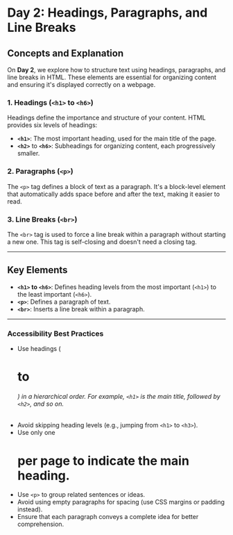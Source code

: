 # Day 2: Headings, Paragraphs, and Line Breaks

## Concepts and Explanation
On **Day 2**, we explore how to structure text using headings, paragraphs, and line breaks in HTML. These elements are essential for organizing content and ensuring it's displayed correctly on a webpage.

### 1. Headings (`<h1>` to `<h6>`)
Headings define the importance and structure of your content. HTML provides six levels of headings:
- **`<h1>`**: The most important heading, used for the main title of the page.
- **`<h2>`** to **`<h6>`**: Subheadings for organizing content, each progressively smaller.

### 2. Paragraphs (`<p>`)
The `<p>` tag defines a block of text as a paragraph. It's a block-level element that automatically adds space before and after the text, making it easier to read.

### 3. Line Breaks (`<br>`)
The `<br>` tag is used to force a line break within a paragraph without starting a new one. This tag is self-closing and doesn't need a closing tag.

---

## Key Elements
- **`<h1>` to `<h6>`**: Defines heading levels from the most important (`<h1>`) to the least important (`<h6>`).
- **`<p>`**: Defines a paragraph of text.
- **`<br>`**: Inserts a line break within a paragraph.

---

### Accessibility Best Practices
- Use headings (<h1> to <h6>) in a hierarchical order. For example, `<h1>` is the main title, followed by `<h2>`, and so on.
- Avoid skipping heading levels (e.g., jumping from `<h1>` to `<h3>`).
- Use only one <h1> per page to indicate the main heading.
- Use `<p>` to group related sentences or ideas.
- Avoid using empty paragraphs for spacing (use CSS margins or padding instead).
- Ensure that each paragraph conveys a complete idea for better comprehension.

